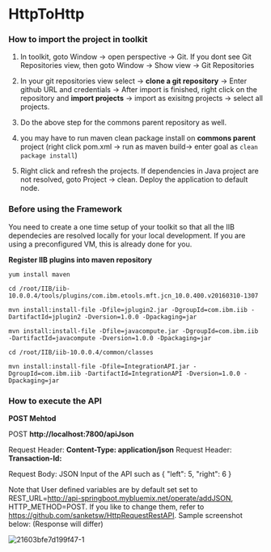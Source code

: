 # HttpToHttp

### How to import the project in toolkit
1. In toolkit, goto Window -> open perspective -> Git. If you dont see Git Repositories view, then goto Window -> Show view -> Git Repositories

2. In your git repositories view select -> **clone a git repository** -> Enter github URL and credentials -> After import is finished, right click on the repository and **import projects** -> import as exisitng projects -> select all projects.

3. Do the above step for the commons parent repository as well. 
 
4. you may have to run maven clean package install on **commons parent** project (right click pom.xml -> run as maven build-> enter goal as `clean package install`)

5. Right click and refresh the projects. If dependencies in Java project are not resolved, goto Project -> clean. Deploy the application to default node.


### Before using the Framework
You need to create a one time setup of your toolkit so that all the IIB dependecies are resolved locally for your local development. If you are using a preconfigured VM, this is already done for you.

**Register IIB plugins into maven repository**
```
yum install maven

cd /root/IIB/iib-10.0.0.4/tools/plugins/com.ibm.etools.mft.jcn_10.0.400.v20160310-1307

mvn install:install-file -Dfile=jplugin2.jar -DgroupId=com.ibm.iib -DartifactId=jplugin2 -Dversion=1.0.0 -Dpackaging=jar

mvn install:install-file -Dfile=javacompute.jar -DgroupId=com.ibm.iib -DartifactId=javacompute -Dversion=1.0.0 -Dpackaging=jar

cd /root/IIB/iib-10.0.0.4/common/classes

mvn install:install-file -Dfile=IntegrationAPI.jar -DgroupId=com.ibm.iib -DartifactId=IntegrationAPI -Dversion=1.0.0 -Dpackaging=jar
```
### How to execute the API

**POST Mehtod**

POST  **http://localhost:7800/apiJson**

Request Header: **Content-Type: application/json**
Request Header: **Transaction-Id: <some string value>**

Request Body: JSON Input of the API such as  {  "left": 5,  "right": 6 }

Note that User defined variables are by default set set to REST_URL=http://api-springboot.mybluemix.net/operate/addJSON, HTTP_METHOD=POST. If you like to change them, refer to https://github.com/sanketsw/HttpRequestRestAPI.
Sample screenshot below: (Response will differ)

![21603bfe7d199f47-1](https://cloud.githubusercontent.com/assets/14492591/14194959/a000b03e-f7ff-11e5-8758-6ab483dc3f1b.jpg)


